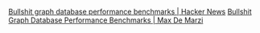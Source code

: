 
[Bullshit graph database performance benchmarks | Hacker News](https://news.ycombinator.com/item?id=34342371)
[Bullshit Graph Database Performance Benchmarks | Max De Marzi](https://maxdemarzi.com/2023/01/11/bullshit-graph-database-performance-benchmarks/)
